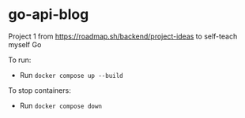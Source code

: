 # go-api-blog
Project 1 from https://roadmap.sh/backend/project-ideas to self-teach myself Go

To run:
- Run `docker compose up --build`

To stop containers:
- Run `docker compose down`